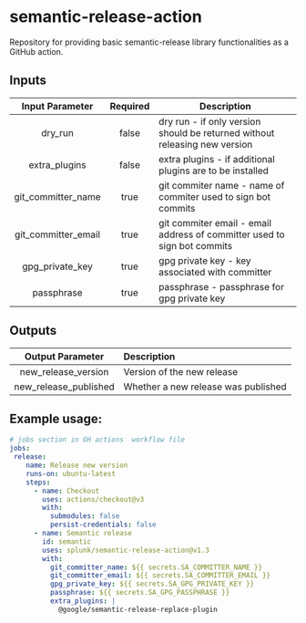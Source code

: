 # semantic-release-action
Repository for providing basic semantic-release library functionalities as a GitHub action.

## Inputs
| Input Parameter  | Required | Description                                                                 |
|:-----------------:|:--------:|----------------------------------------------------------------------------|
|     dry_run       |  false   | dry run - if only version should be returned without releasing new version |
|   extra_plugins   |  false   | extra plugins - if additional plugins are to be installed                  |
|git_committer_name |  true    | git commiter name - name of commiter used to sign bot commits              |
|git_committer_email|  true    | git commiter email - email address of committer used to sign bot commits   |
|  gpg_private_key  |  true    | gpg private key - key associated with committer                            |
|    passphrase     |  true    | passphrase - passphrase for gpg private key                                |



## Outputs
|       Output Parameter       | Description                                                   |
|:---------------------------:|:---------------------------------------------------------------|
|     new_release_version     | Version of the new release                                     |
|    new_release_published    | Whether a new release was published                            |                                                                     

## Example usage:

```yaml
# jobs section in GH actions  workflow file 
jobs:
 release:
    name: Release new version
    runs-on: ubuntu-latest
    steps:
      - name: Checkout
        uses: actions/checkout@v3
        with:
          submodules: false
          persist-credentials: false
      - name: Semantic release
        id: semantic
        uses: splunk/semantic-release-action@v1.3
        with:
          git_committer_name: ${{ secrets.SA_COMMITTER_NAME }}
          git_committer_email: ${{ secrets.SA_COMMITTER_EMAIL }}
          gpg_private_key: ${{ secrets.SA_GPG_PRIVATE_KEY }}
          passphrase: ${{ secrets.SA_GPG_PASSPHRASE }}
          extra_plugins: |
            @google/semantic-release-replace-plugin
```
